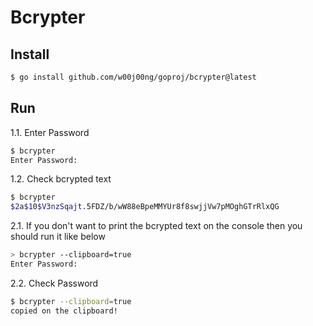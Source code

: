 # Bcrypter

## Install

```sh
$ go install github.com/w00j00ng/goproj/bcrypter@latest
```

## Run

1.1. Enter Password

```sh
$ bcrypter
Enter Password: 
```

1.2. Check bcrypted text

```sh
$ bcrypter
$2a$10$V3nzSqajt.5FDZ/b/wW88eBpeMMYUr8f8swjjVw7pMOghGTrRlxQG
```

2.1. If you don't want to print the bcrypted text on the console then you should run it like below

```sh
> bcrypter --clipboard=true
Enter Password: 
```

2.2. Check Password

```sh
$ bcrypter --clipboard=true
copied on the clipboard!
```
